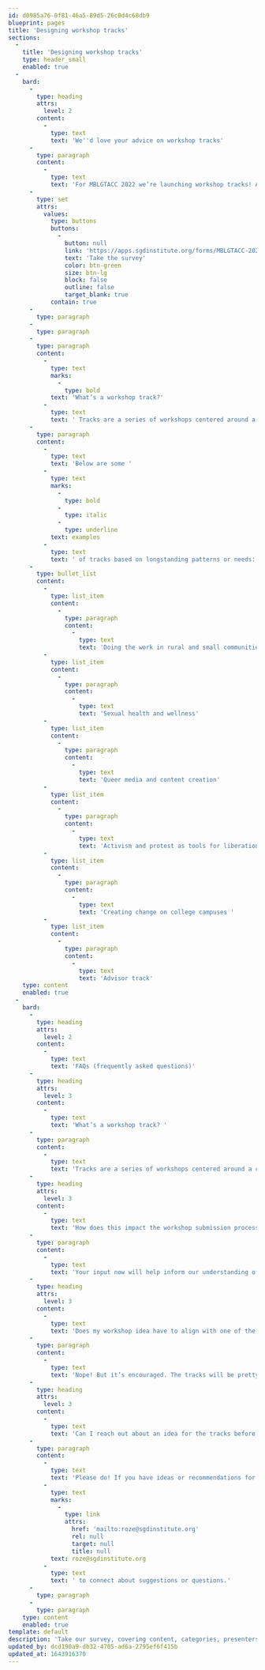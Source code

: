 ```yaml
---
id: d0985a76-0f81-46a5-89d5-26c0d4c68db9
blueprint: pages
title: 'Designing workshop tracks'
sections:
  -
    title: 'Designing workshop tracks'
    type: header_small
    enabled: true
  -
    bard:
      -
        type: heading
        attrs:
          level: 2
        content:
          -
            type: text
            text: 'We''d love your advice on workshop tracks'
      -
        type: paragraph
        content:
          -
            type: text
            text: 'For MBLGTACC 2022 we’re launching workshop tracks! And we want YOU to help us design them. Take our survey, covering content, categories, presenters, and more.  '
      -
        type: set
        attrs:
          values:
            type: buttons
            buttons:
              -
                button: null
                link: 'https://apps.sgdinstitute.org/forms/MBLGTACC-2022-Workshop-Track-Feedback'
                text: 'Take the survey'
                color: btn-green
                size: btn-lg
                block: false
                outline: false
                target_blank: true
            contain: true
      -
        type: paragraph
      -
        type: paragraph
      -
        type: paragraph
        content:
          -
            type: text
            marks:
              -
                type: bold
            text: 'What’s a workshop track?'
          -
            type: text
            text: ' Tracks are a series of workshops centered around a common theme or topic. Tracks help shape the workshop content and aid attendees in choosing which workshops to attend based on their interests, area of focus, or future plans. (Check out the full FAQ below for more details). '
      -
        type: paragraph
        content:
          -
            type: text
            text: 'Below are some '
          -
            type: text
            marks:
              -
                type: bold
              -
                type: italic
              -
                type: underline
            text: examples
          -
            type: text
            text: ' of tracks based on longstanding patterns or needs:'
      -
        type: bullet_list
        content:
          -
            type: list_item
            content:
              -
                type: paragraph
                content:
                  -
                    type: text
                    text: 'Doing the work in rural and small communities'
          -
            type: list_item
            content:
              -
                type: paragraph
                content:
                  -
                    type: text
                    text: 'Sexual health and wellness'
          -
            type: list_item
            content:
              -
                type: paragraph
                content:
                  -
                    type: text
                    text: 'Queer media and content creation'
          -
            type: list_item
            content:
              -
                type: paragraph
                content:
                  -
                    type: text
                    text: 'Activism and protest as tools for liberation'
          -
            type: list_item
            content:
              -
                type: paragraph
                content:
                  -
                    type: text
                    text: 'Creating change on college campuses '
          -
            type: list_item
            content:
              -
                type: paragraph
                content:
                  -
                    type: text
                    text: 'Advisor track'
    type: content
    enabled: true
  -
    bard:
      -
        type: heading
        attrs:
          level: 2
        content:
          -
            type: text
            text: 'FAQs (frequently asked questions)'
      -
        type: heading
        attrs:
          level: 3
        content:
          -
            type: text
            text: 'What’s a workshop track? '
      -
        type: paragraph
        content:
          -
            type: text
            text: 'Tracks are a series of workshops centered around a common theme or topic. Tracks help shape the workshop content and aid attendees in choosing which workshops to attend based on their interests, area of focus or future plans. Think of tracks like seasons of a TV show or podcast, there is a basic premise tying everything together but each episode covers something different or builds off of what happened in a previous episode.'
      -
        type: heading
        attrs:
          level: 3
        content:
          -
            type: text
            text: 'How does this impact the workshop submission process? '
      -
        type: paragraph
        content:
          -
            type: text
            text: 'Your input now will help inform our understanding of the broad interests of MBLGTACC attendees. We will be calling for workshop proposals later in the spring. In that workshop submission form, presenters will be asked if their session should be considered for inclusion in any of the tracks.'
      -
        type: heading
        attrs:
          level: 3
        content:
          -
            type: text
            text: 'Does my workshop idea have to align with one of the tracks? '
      -
        type: paragraph
        content:
          -
            type: text
            text: 'Nope! But it’s encouraged. The tracks will be pretty broad and expansive, so there’s likely at least one track your workshop could fall under. But it’s not required that you shape your workshop to match a track. '
      -
        type: heading
        attrs:
          level: 3
        content:
          -
            type: text
            text: 'Can I reach out about an idea for the tracks before the workshop submissions opens? '
      -
        type: paragraph
        content:
          -
            type: text
            text: 'Please do! If you have ideas or recommendations for content or presentations that should be included in a proposed or announced track, we’d love to hear about them! Contact R.B. Brooks (they/them), director of programs, at '
          -
            type: text
            marks:
              -
                type: link
                attrs:
                  href: 'mailto:roze@sgdinstitute.org'
                  rel: null
                  target: null
                  title: null
            text: roze@sgdinstitute.org
          -
            type: text
            text: ' to connect about suggestions or questions.'
      -
        type: paragraph
      -
        type: paragraph
    type: content
    enabled: true
template: default
description: 'Take our survey, covering content, categories, presenters, and more, and inform workshop tracks for the 30th annual Midwest Bisexual Lesbian Gay Transgender Asexual College Conference'
updated_by: dcd190a9-db32-4705-ad6a-2795ef6f415b
updated_at: 1643916370
---
```


